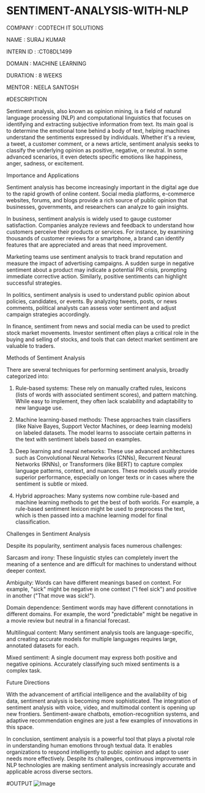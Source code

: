 # SENTIMENT-ANALYSIS-WITH-NLP

COMPANY : CODTECH IT SOLUTIONS

NAME : SURAJ KUMAR

INTERN ID : :CT08DL1499

DOMAIN : MACHINE LEARNING

DURATION : 8 WEEKS

MENTOR : NEELA SANTOSH

#DESCRIPITION

Sentiment analysis, also known as opinion mining, is a field of natural language processing (NLP) and computational linguistics that focuses on identifying and extracting subjective information from text. Its main goal is to determine the emotional tone behind a body of text, helping machines understand the sentiments expressed by individuals. Whether it's a review, a tweet, a customer comment, or a news article, sentiment analysis seeks to classify the underlying opinion as positive, negative, or neutral. In some advanced scenarios, it even detects specific emotions like happiness, anger, sadness, or excitement.

Importance and Applications

Sentiment analysis has become increasingly important in the digital age due to the rapid growth of online content. Social media platforms, e-commerce websites, forums, and blogs provide a rich source of public opinion that businesses, governments, and researchers can analyze to gain insights.

In business, sentiment analysis is widely used to gauge customer satisfaction. Companies analyze reviews and feedback to understand how customers perceive their products or services. For instance, by examining thousands of customer reviews for a smartphone, a brand can identify features that are appreciated and areas that need improvement.

Marketing teams use sentiment analysis to track brand reputation and measure the impact of advertising campaigns. A sudden surge in negative sentiment about a product may indicate a potential PR crisis, prompting immediate corrective action. Similarly, positive sentiments can highlight successful strategies.

In politics, sentiment analysis is used to understand public opinion about policies, candidates, or events. By analyzing tweets, posts, or news comments, political analysts can assess voter sentiment and adjust campaign strategies accordingly.

In finance, sentiment from news and social media can be used to predict stock market movements. Investor sentiment often plays a critical role in the buying and selling of stocks, and tools that can detect market sentiment are valuable to traders.

Methods of Sentiment Analysis

There are several techniques for performing sentiment analysis, broadly categorized into:

1. Rule-based systems: These rely on manually crafted rules, lexicons (lists of words with associated sentiment scores), and pattern matching. While easy to implement, they often lack scalability and adaptability to new language use.


2. Machine learning-based methods: These approaches train classifiers (like Naive Bayes, Support Vector Machines, or deep learning models) on labeled datasets. The model learns to associate certain patterns in the text with sentiment labels based on examples.


3. Deep learning and neural networks: These use advanced architectures such as Convolutional Neural Networks (CNNs), Recurrent Neural Networks (RNNs), or Transformers (like BERT) to capture complex language patterns, context, and nuances. These models usually provide superior performance, especially on longer texts or in cases where the sentiment is subtle or mixed.


4. Hybrid approaches: Many systems now combine rule-based and machine learning methods to get the best of both worlds. For example, a rule-based sentiment lexicon might be used to preprocess the text, which is then passed into a machine learning model for final classification.



Challenges in Sentiment Analysis

Despite its popularity, sentiment analysis faces numerous challenges:

Sarcasm and irony: These linguistic styles can completely invert the meaning of a sentence and are difficult for machines to understand without deeper context.

Ambiguity: Words can have different meanings based on context. For example, "sick" might be negative in one context ("I feel sick") and positive in another ("That move was sick!").

Domain dependence: Sentiment words may have different connotations in different domains. For example, the word "predictable" might be negative in a movie review but neutral in a financial forecast.

Multilingual content: Many sentiment analysis tools are language-specific, and creating accurate models for multiple languages requires large, annotated datasets for each.

Mixed sentiment: A single document may express both positive and negative opinions. Accurately classifying such mixed sentiments is a complex task.


Future Directions

With the advancement of artificial intelligence and the availability of big data, sentiment analysis is becoming more sophisticated. The integration of sentiment analysis with voice, video, and multimodal content is opening up new frontiers. Sentiment-aware chatbots, emotion-recognition systems, and adaptive recommendation engines are just a few examples of innovations in this space.

In conclusion, sentiment analysis is a powerful tool that plays a pivotal role in understanding human emotions through textual data. It enables organizations to respond intelligently to public opinion and adapt to user needs more effectively. Despite its challenges, continuous improvements in NLP technologies are making sentiment analysis increasingly accurate and applicable across diverse sectors.

#OUTPUT
![Image](https://github.com/user-attachments/assets/92bb5043-4742-4e7a-a837-f5fa0bbccbfe)
